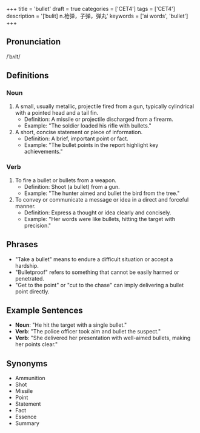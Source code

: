 +++
title = 'bullet'
draft = true
categories = ['CET4']
tags = ['CET4']
description = '[ˈbulit] n.枪弹，子弹，弹丸'
keywords = ['ai words', 'bullet']
+++

## Pronunciation
/ˈbʌlt/

## Definitions
### Noun
1. A small, usually metallic, projectile fired from a gun, typically cylindrical with a pointed head and a tail fin.
   - Definition: A missile or projectile discharged from a firearm.
   - Example: "The soldier loaded his rifle with bullets."
2. A short, concise statement or piece of information.
   - Definition: A brief, important point or fact.
   - Example: "The bullet points in the report highlight key achievements."

### Verb
1. To fire a bullet or bullets from a weapon.
   - Definition: Shoot (a bullet) from a gun.
   - Example: "The hunter aimed and bullet the bird from the tree."
2. To convey or communicate a message or idea in a direct and forceful manner.
   - Definition: Express a thought or idea clearly and concisely.
   - Example: "Her words were like bullets, hitting the target with precision."

## Phrases
- "Take a bullet" means to endure a difficult situation or accept a hardship.
- "Bulletproof" refers to something that cannot be easily harmed or penetrated.
- "Get to the point" or "cut to the chase" can imply delivering a bullet point directly.

## Example Sentences
- **Noun**: "He hit the target with a single bullet."
- **Verb**: "The police officer took aim and bullet the suspect."
- **Verb**: "She delivered her presentation with well-aimed bullets, making her points clear."

## Synonyms
- Ammunition
- Shot
- Missile
- Point
- Statement
- Fact
- Essence
- Summary
